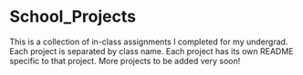 # School_Projects
This is a collection of in-class assignments I completed for my undergrad. Each project is separated by class name. Each project has its own README specific to that project. More projects to be added very soon! 
